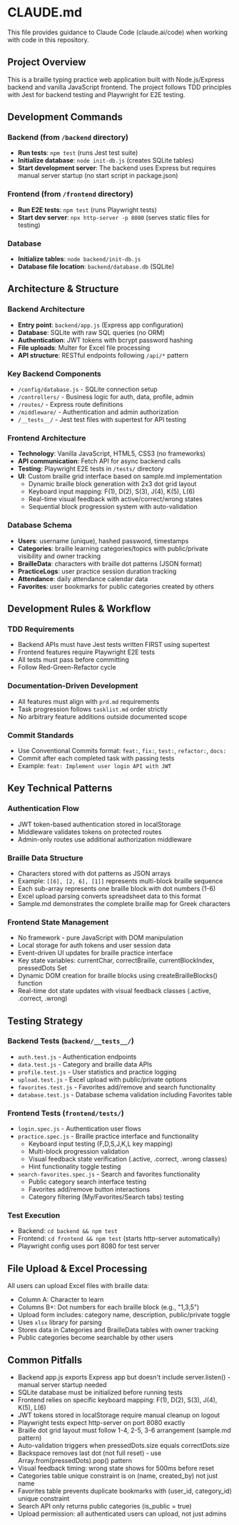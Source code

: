 # CLAUDE.md

This file provides guidance to Claude Code (claude.ai/code) when working with code in this repository.

## Project Overview

This is a braille typing practice web application built with Node.js/Express backend and vanilla JavaScript frontend. The project follows TDD principles with Jest for backend testing and Playwright for E2E testing.

## Development Commands

### Backend (from `/backend` directory)

- **Run tests**: `npm test` (runs Jest test suite)
- **Initialize database**: `node init-db.js` (creates SQLite tables)
- **Start development server**: The backend uses Express but requires manual server startup (no start script in package.json)

### Frontend (from `/frontend` directory)

- **Run E2E tests**: `npm test` (runs Playwright tests)
- **Start dev server**: `npx http-server -p 8080` (serves static files for testing)

### Database

- **Initialize tables**: `node backend/init-db.js`
- **Database file location**: `backend/database.db` (SQLite)

## Architecture & Structure

### Backend Architecture

- **Entry point**: `backend/app.js` (Express app configuration)
- **Database**: SQLite with raw SQL queries (no ORM)
- **Authentication**: JWT tokens with bcrypt password hashing
- **File uploads**: Multer for Excel file processing
- **API structure**: RESTful endpoints following `/api/*` pattern

### Key Backend Components

- `/config/database.js` - SQLite connection setup
- `/controllers/` - Business logic for auth, data, profile, admin
- `/routes/` - Express route definitions
- `/middleware/` - Authentication and admin authorization
- `/__tests__/` - Jest test files with supertest for API testing

### Frontend Architecture

- **Technology**: Vanilla JavaScript, HTML5, CSS3 (no frameworks)
- **API communication**: Fetch API for async backend calls
- **Testing**: Playwright E2E tests in `/tests/` directory
- **UI**: Custom braille grid interface based on sample.md implementation
  - Dynamic braille block generation with 2x3 dot grid layout
  - Keyboard input mapping: F(1), D(2), S(3), J(4), K(5), L(6)
  - Real-time visual feedback with active/correct/wrong states
  - Sequential block progression system with auto-validation

### Database Schema

- **Users**: username (unique), hashed password, timestamps
- **Categories**: braille learning categories/topics with public/private visibility and owner tracking
- **BrailleData**: characters with braille dot patterns (JSON format)
- **PracticeLogs**: user practice session duration tracking
- **Attendance**: daily attendance calendar data
- **Favorites**: user bookmarks for public categories created by others

## Development Rules & Workflow

### TDD Requirements

- Backend APIs must have Jest tests written FIRST using supertest
- Frontend features require Playwright E2E tests
- All tests must pass before committing
- Follow Red-Green-Refactor cycle

### Documentation-Driven Development

- All features must align with `prd.md` requirements
- Task progression follows `tasklist.md` order strictly
- No arbitrary feature additions outside documented scope

### Commit Standards

- Use Conventional Commits format: `feat:`, `fix:`, `test:`, `refactor:`, `docs:`
- Commit after each completed task with passing tests
- Example: `feat: Implement user login API with JWT`

## Key Technical Patterns

### Authentication Flow

- JWT token-based authentication stored in localStorage
- Middleware validates tokens on protected routes
- Admin-only routes use additional authorization middleware

### Braille Data Structure

- Characters stored with dot patterns as JSON arrays
- Example: `[[6], [2, 6], [1]]` represents multi-block braille sequence
- Each sub-array represents one braille block with dot numbers (1-6)
- Excel upload parsing converts spreadsheet data to this format
- Sample.md demonstrates the complete braille map for Greek characters

### Frontend State Management

- No framework - pure JavaScript with DOM manipulation
- Local storage for auth tokens and user session data
- Event-driven UI updates for braille practice interface
- Key state variables: currentChar, correctBraille, currentBlockIndex, pressedDots Set
- Dynamic DOM creation for braille blocks using createBrailleBlocks() function
- Real-time dot state updates with visual feedback classes (.active, .correct, .wrong)

## Testing Strategy

### Backend Tests (`backend/__tests__/`)

- `auth.test.js` - Authentication endpoints
- `data.test.js` - Category and braille data APIs
- `profile.test.js` - User statistics and practice logging
- `upload.test.js` - Excel upload with public/private options
- `favorites.test.js` - Favorites add/remove and search functionality
- `database.test.js` - Database schema validation including Favorites table

### Frontend Tests (`frontend/tests/`)

- `login.spec.js` - Authentication user flows
- `practice.spec.js` - Braille practice interface and functionality
  - Keyboard input testing (F,D,S,J,K,L key mapping)
  - Multi-block progression validation
  - Visual feedback state verification (.active, .correct, .wrong classes)
  - Hint functionality toggle testing
- `search-favorites.spec.js` - Search and favorites functionality
  - Public category search interface testing
  - Favorites add/remove button interactions
  - Category filtering (My/Favorites/Search tabs) testing

### Test Execution

- Backend: `cd backend && npm test`
- Frontend: `cd frontend && npm test` (starts http-server automatically)
- Playwright config uses port 8080 for test server

## File Upload & Excel Processing

All users can upload Excel files with braille data:

- Column A: Character to learn
- Columns B+: Dot numbers for each braille block (e.g., "1,3,5")
- Upload form includes: category name, description, public/private toggle
- Uses `xlsx` library for parsing
- Stores data in Categories and BrailleData tables with owner tracking
- Public categories become searchable by other users

## Common Pitfalls

- Backend app.js exports Express app but doesn't include server.listen() - manual server startup needed
- SQLite database must be initialized before running tests
- Frontend relies on specific keyboard mapping: F(1), D(2), S(3), J(4), K(5), L(6)
- JWT tokens stored in localStorage require manual cleanup on logout
- Playwright tests expect http-server on port 8080 exactly
- Braille dot grid layout must follow 1-4, 2-5, 3-6 arrangement (sample.md pattern)
- Auto-validation triggers when pressedDots.size equals correctDots.size
- Backspace removes last dot (not full reset) - use Array.from(pressedDots).pop() pattern
- Visual feedback timing: wrong state shows for 500ms before reset
- Categories table unique constraint is on (name, created_by) not just name
- Favorites table prevents duplicate bookmarks with (user_id, category_id) unique constraint
- Search API only returns public categories (is_public = true)
- Upload permission: all authenticated users can upload, not just admins
